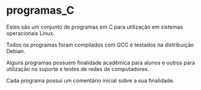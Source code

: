 programas_C
===========
Estes são um conjunto de programas em C para utilização em sistemas operacionais Linux.

Todos os programas foram compilados com GCC e testados na distribuição Debian.

Alguns programas possuem finalidade acadêmica para alunos e outros para utilização no suporte e testes de redes de computadores.

Cada programa possui um comentário inicial sobre a sua finalidade.
